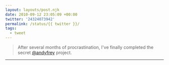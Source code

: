 ```yaml
---
layout: layouts/post.njk
date: 2010-09-12 23:05:09 +00:00
twitter: '24324073942'
permalink: /status/{{ twitter }}/
tags: 
  - tweet
---
```


> After several months of procrastination, I've finally completed the secret [@andyfrey](https://twitter.com/andyfrey) project.

---
